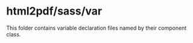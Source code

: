 # html2pdf/sass/var

This folder contains variable declaration files named by their component class.
